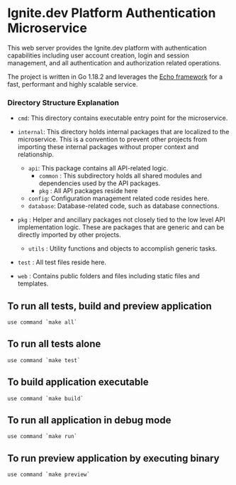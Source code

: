 # Ignite.dev Platform Authentication Microservice

This web server provides the Ignite.dev platform  with authentication capabilities including user account creation, login and session management, and all authentication and authorization related operations.


The project is written in Go 1.18.2 and leverages the
[Echo framework](https://echo.labstack.com/) for a fast, performant and highly scalable service.


### Directory Structure Explanation

- `cmd`: This directory contains executable entry point for the microservice.

- `internal`: This directory holds internal packages that are localized to the microservice. This is a convention to prevent other projects from importing these internal packages without proper context and relationship.
  - `api`: This package contains all API-related logic.
    - `common` : This subdirectory holds all shared modules and dependencies used by the API packages.
    - `pkg` : All API packages reside here
  - `config`: Configuration management related code resides here.
  - `database`: Database-related code, such as database connections.
- `pkg` : Helper and ancillary packages not closely tied to the low level API implementation logic. These are packages that are generic and can be directly imported by other projects.
    - `utils` : Utility functions and objects to accomplish generic tasks.
- `test` : All test files reside here.
- `web` : Contains public folders and files including static files and templates.




## To run all tests, build and preview application 

    use command `make all`

## To run all tests alone

    use command `make test`

## To build application executable

    use command `make build`

## To run all application in debug mode

    use command `make run`

## To run preview application by executing binary

    use command `make preview`